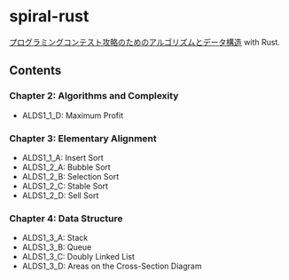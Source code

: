 # spiral-rust
[プログラミングコンテスト攻略のためのアルゴリズムとデータ構造](https://book.mynavi.jp/support/pc/5295/) with Rust.

## Contents
### Chapter 2: Algorithms and Complexity
* ALDS1_1_D: Maximum Profit

### Chapter 3: Elementary Alignment
* ALDS1_1_A: Insert Sort
* ALDS1_2_A: Bubble Sort
* ALDS1_2_B: Selection Sort
* ALDS1_2_C: Stable Sort
* ALDS1_2_D: Sell Sort

### Chapter 4: Data Structure
* ALDS1_3_A: Stack
* ALDS1_3_B: Queue
* ALDS1_3_C: Doubly Linked List
* ALDS1_3_D: Areas on the Cross-Section Diagram
